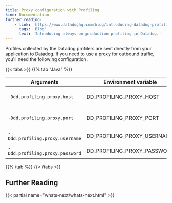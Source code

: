 ```yaml
---
title: Proxy configuration with Profiling
kind: Documentation
further_reading:
    - link: 'https://www.datadoghq.com/blog/introducing-datadog-profiling/'
      tags: 'Blog'
      text: 'Introducing always-on production profiling in Datadog.'
---
```


Profiles collected by the Datadog profilers are sent directly from your application to Datadog. If you need to use a proxy for outbound traffic, you'll need the following configuration.

{{< tabs >}}
{{% tab "Java" %}}

| Arguments                       | Environment variable        | Description                                      |
| ------------------------------- | --------------------------- | ------------------------------------------------ |
| `-Ddd.profiling.proxy.host`     | DD_PROFILING_PROXY_HOST     | Host for your proxy (`my-proxy.example.com`).    |
| `-Ddd.profiling.proxy.port`     | DD_PROFILING_PROXY_PORT     | Port used by your proxy. Default port is `8080`. |
| `-Ddd.profiling.proxy.username` | DD_PROFILING_PROXY_USERNAME | Username used by your proxy.                     |
| `-Ddd.profiling.proxy.password` | DD_PROFILING_PROXY_PASSWORD | Password used by your proxy.                     |

{{% /tab %}}
{{< /tabs >}}

## Further Reading

{{< partial name="whats-next/whats-next.html" >}}
